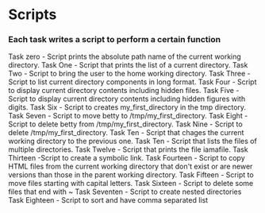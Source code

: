 # Scripts
### Each task writes a script to perform a certain function
Task zero - Script prints the absolute path name of the current working directory.
Task One - Script that prints the list of a current directory.
Task Two - Script to bring the user to the home working directory.
Task Three - Script to list current directory components in long format.
Task Four - Script to display current directory contents including hidden files.
Task Five - Script to display current directory contents including hidden figures with digits.
Task Six - Script to creates my_first_directory in the tmp directory.
Task Seven - Script to move betty to /tmp/my_first_directory.
Task Eight - Script to delete betty from /tmp/my_first_directory.
Task Nine - Script to delete /tmp/my_first_directory.
Task Ten - Script that chages the current working directory to the previous one.
Task Ten - Script that lists the files of multiple directories.
Task Twelve - Script that prints the file iamafile.
Task Thirteen -Script to create a symbolic link.
Task Fourteen - Script to copy HTML files from the current working directory that don't exist or are newer versions than those in the parent working directory.
Task Fifteen - Script to move files starting with capital letters.
Task Sixteen - Script to delete some files that end with ~
Task Seventen - Script to create nested directories
Task Eighteen - Script to sort and have comma separated list
